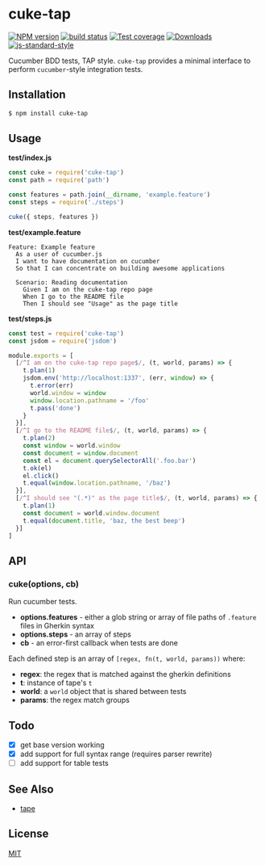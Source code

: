 # cuke-tap
[![NPM version][npm-image]][npm-url]
[![build status][travis-image]][travis-url]
[![Test coverage][codecov-image]][codecov-url]
[![Downloads][downloads-image]][downloads-url]
[![js-standard-style][standard-image]][standard-url]

Cucumber BDD tests, TAP style. `cuke-tap` provides a minimal interface to
perform `cucumber`-style integration tests.

## Installation
```sh
$ npm install cuke-tap
```

## Usage
__test/index.js__
```js
const cuke = require('cuke-tap')
const path = require('path')

const features = path.join(__dirname, 'example.feature')
const steps = require('./steps')

cuke({ steps, features })
```

__test/example.feature__
```feature
Feature: Example feature
  As a user of cucumber.js
  I want to have documentation on cucumber
  So that I can concentrate on building awesome applications

  Scenario: Reading documentation
    Given I am on the cuke-tap repo page
    When I go to the README file
    Then I should see "Usage" as the page title
```

__test/steps.js__
```js
const test = require('cuke-tap')
const jsdom = require('jsdom')

module.exports = [
  [/^I am on the cuke-tap repo page$/, (t, world, params) => {
    t.plan(1)
    jsdom.env('http://localhost:1337', (err, window) => {
      t.error(err)
      world.window = window
      window.location.pathname = '/foo'
      t.pass('done')
    }
  }],
  [/^I go to the README file$/, (t, world, params) => {
    t.plan(2)
    const window = world.window
    const document = window.document
    const el = document.querySelectorAll('.foo.bar')
    t.ok(el)
    el.click()
    t.equal(window.location.pathname, '/baz')
  }],
  [/^I should see "(.*)" as the page title$/, (t, world, params) => {
    t.plan(1)
    const document = world.window.document
    t.equal(document.title, 'baz, the best beep')
  }]
]


```

## API
### cuke(options, cb)
Run cucumber tests.
- __options.features__ - either a glob string or array of file paths
  of `.feature` files in Gherkin syntax
- __options.steps__ - an array of steps
- __cb__ - an error-first callback when tests are done

Each defined step is an array of `[regex, fn(t, world, params))` where:
- __regex__: the regex that is matched against the gherkin definitions
- __t__: instance of tape's `t`
- __world__: a `world` object that is shared between tests
- __params__: the regex match groups

## Todo
- [x] get base version working
- [x] add support for full syntax range (requires parser rewrite)
- [ ] add support for table tests

## See Also
- [tape](https://github.com/substack/tape)

## License
[MIT](https://tldrlegal.com/license/mit-license)

[npm-image]: https://img.shields.io/npm/v/cuke-tap.svg?style=flat-square
[npm-url]: https://npmjs.org/package/cuke-tap
[travis-image]: https://img.shields.io/travis/yoshuawuyts/cuke-tap/master.svg?style=flat-square
[travis-url]: https://travis-ci.org/yoshuawuyts/cuke-tap
[codecov-image]: https://img.shields.io/codecov/c/github/yoshuawuyts/cuke-tap/master.svg?style=flat-square
[codecov-url]: https://codecov.io/github/yoshuawuyts/cuke-tap
[downloads-image]: http://img.shields.io/npm/dm/cuke-tap.svg?style=flat-square
[downloads-url]: https://npmjs.org/package/cuke-tap
[standard-image]: https://img.shields.io/badge/code%20style-standard-brightgreen.svg?style=flat-square
[standard-url]: https://github.com/feross/standard
